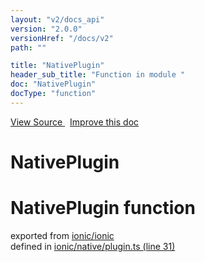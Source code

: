 ```yaml
---
layout: "v2/docs_api"
version: "2.0.0"
versionHref: "/docs/v2"
path: ""

title: "NativePlugin"
header_sub_title: "Function in module "
doc: "NativePlugin"
docType: "function"
---
```



<div class="improve-docs">
  <a href='http://github.com/driftyco/ionic2/tree/master/ionic/native/plugin.ts#L30'>
    View Source
  </a>
  &nbsp;
  <a href='http://github.com/driftyco/ionic2/edit/master/ionic/native/plugin.ts#L30'>
    Improve this doc
  </a>
</div>




<h1 class="api-title">

  NativePlugin



</h1>








<h1 class="class export">NativePlugin <span class="type">function</span></h1>
<p class="module">exported from <a href='undefined'>ionic/ionic</a><br/>
defined in <a href="https://github.com/driftyco/ionic2/tree/master/ionic/native/plugin.ts#L31-L40">ionic/native/plugin.ts (line 31)</a>
</p>
<p></p>

